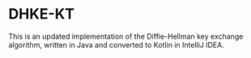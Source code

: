 # DHKE-KT
This is an updated implementation of the Diffie-Hellman key exchange algorithm, written in Java and converted to Kotlin in IntelliJ IDEA. 
